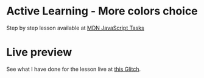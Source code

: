 # Active Learning - More colors choice

Step by step lesson available at [MDN JavaScript Tasks](https://developer.mozilla.org/en-US/docs/Learn/JavaScript/Building_blocks/conditionals#active_learning_more_color_choices)

# Live preview

See what I have done for the lesson live at [this Glitch]().
